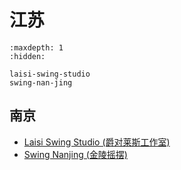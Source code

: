 # 江苏

```{toctree}
:maxdepth: 1
:hidden:

laisi-swing-studio
swing-nan-jing
```

## 南京
- [Laisi Swing Studio (爵对莱斯工作室)](laisi-swing-studio.md)
- [Swing Nanjing (金陵摇摆)](swing-nan-jing.md)
